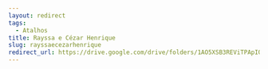 ```yaml
---
layout: redirect
tags:
  - Atalhos
title: Rayssa e Cézar Henrique
slug: rayssaecezarhenrique
redirect_url: https://drive.google.com/drive/folders/1AO5XSB3REViTPApIQQQvxq8Jwo5vHOI2?usp=sharing
---
```

